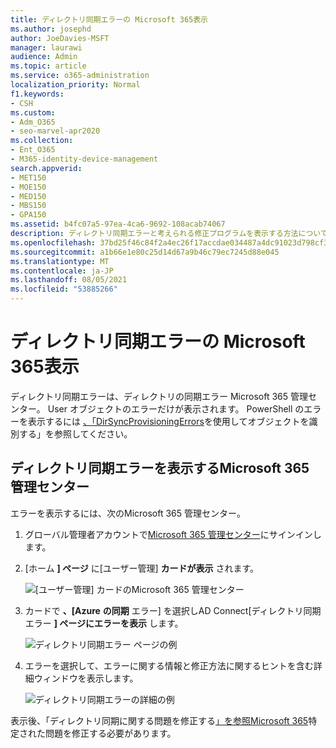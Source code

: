```yaml
---
title: ディレクトリ同期エラーの Microsoft 365表示
ms.author: josephd
author: JoeDavies-MSFT
manager: laurawi
audience: Admin
ms.topic: article
ms.service: o365-administration
localization_priority: Normal
f1.keywords:
- CSH
ms.custom:
- Adm_O365
- seo-marvel-apr2020
ms.collection:
- Ent_O365
- M365-identity-device-management
search.appverid:
- MET150
- MOE150
- MED150
- MBS150
- GPA150
ms.assetid: b4fc07a5-97ea-4ca6-9692-108acab74067
description: ディレクトリ同期エラーと考えられる修正プログラムを表示する方法については、Microsoft 365 管理センター。
ms.openlocfilehash: 37bd25f46c84f2a4ec26f17accdae034487a4dc91023d798cf3459941136c0a6
ms.sourcegitcommit: a1b66e1e80c25d14d67a9b46c79ec7245d88e045
ms.translationtype: MT
ms.contentlocale: ja-JP
ms.lasthandoff: 08/05/2021
ms.locfileid: "53885266"
---
```

# <a name="view-directory-synchronization-errors-in-microsoft-365"></a>ディレクトリ同期エラーの Microsoft 365表示

ディレクトリ同期エラーは、ディレクトリの同期エラー Microsoft 365 管理センター。 User オブジェクトのエラーだけが表示されます。 PowerShell のエラーを表示するには [、「DirSyncProvisioningErrors](/azure/active-directory/hybrid/how-to-connect-syncservice-duplicate-attribute-resiliency)を使用してオブジェクトを識別する」を参照してください。

## <a name="view-directory-synchronization-errors-in-the-microsoft-365-admin-center"></a>ディレクトリ同期エラーを表示するMicrosoft 365 管理センター

エラーを表示するには、次のMicrosoft 365 管理センター。
  
1. グローバル管理者アカウントで[Microsoft 365 管理センター](https://admin.microsoft.com)にサインインします。 
    
2. [ホーム **] ページ** に[ユーザー管理] **カードが表示** されます。 
    
    ![[ユーザー管理] カードのMicrosoft 365 管理センター](../media/060006e9-de61-49d5-8979-e77cda198e71.png)
  
3. カードで **、[Azure** **の同期** エラー] を選択しAD Connect[ディレクトリ同期エラー **] ページにエラーを表示** します。   
    
    ![ディレクトリ同期エラー ページの例](../media/882094a3-80d3-4aae-b90b-78b27047974c.png)

4. エラーを選択して、エラーに関する情報と修正方法に関するヒントを含む詳細ウィンドウを表示します。

   ![ディレクトリ同期エラーの詳細の例](../media/a6e302d4-6be7-4e3a-b4b5-81c5a2c02952.png)
  
表示後、「ディレクトリ同期に関する問題を修正する[」を参照Microsoft 365](fix-problems-with-directory-synchronization.md)特定された問題を修正する必要があります。